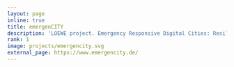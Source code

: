 ```yaml
---
layout: page
inline: true
title: emergenCITY
description: 'LOEWE project. Emergency Responsive Digital Cities: Resilient software infrastructures to protect smart cities from disasters.'
rank: 1
image: projects/emergencity.svg
external_page: https://www.emergencity.de/
---
```

